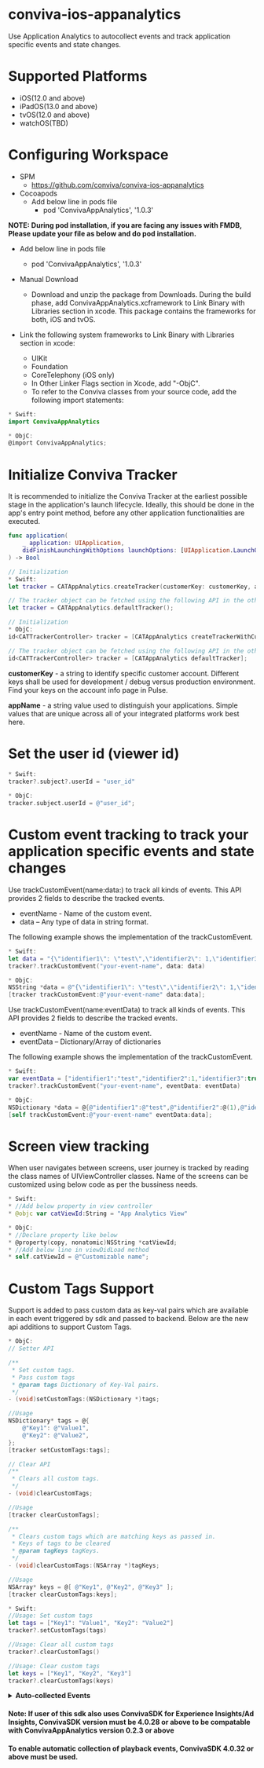 # conviva-ios-appanalytics
Use Application Analytics to autocollect events and track application specific events and state changes.

# Supported Platforms
* iOS(12.0 and above)
* iPadOS(13.0 and above)
* tvOS(12.0 and above)
* watchOS(TBD)

# Configuring Workspace
* SPM
   * https://github.com/conviva/conviva-ios-appanalytics
* Cocoapods
   * Add below line in pods file
     * pod 'ConvivaAppAnalytics', '1.0.3'

 **NOTE: During pod installation, if you are facing any issues with FMDB, Please update your file as below and do pod installation.**
   * Add below line in pods file
     * pod 'ConvivaAppAnalytics', '1.0.3'

* Manual Download
  * Download and unzip the package from Downloads. During the build phase, add ConvivaAppAnalytics.xcframework to Link Binary with Libraries section 
  in  xcode. This package contains the frameworks for both, iOS and tvOS.

* Link the following system frameworks to Link Binary with Libraries section in xcode:

  * UIKit
  * Foundation
  * CoreTelephony (iOS only)
  * In Other Linker Flags section in Xcode, add "-ObjC".
  * To refer to the Conviva classes from your source code, add the following import statements:

```swift
* Swift:
import ConvivaAppAnalytics
```

```objective-c
* ObjC:
@import ConvivaAppAnalytics;

```

# Initialize Conviva Tracker

It is recommended to initialize the Conviva Tracker at the earliest possible stage in the application's launch lifecycle. Ideally, this should be done in the app's entry point method, before any other application functionalities are executed.

```swift
func application(
    _ application: UIApplication,
    didFinishLaunchingWithOptions launchOptions: [UIApplication.LaunchOptionsKey : Any]? = nil
) -> Bool
```

```swift
// Initialization
* Swift:
let tracker = CATAppAnalytics.createTracker(customerKey: customerKey, appName: appName)

// The tracker object can be fetched using the following API in the other classes than the place where createTracker is invoked using following API:
let tracker = CATAppAnalytics.defaultTracker();
```

```objective-c
// Initialization
* ObjC:
id<CATTrackerController> tracker = [CATAppAnalytics createTrackerWithCustomerKey:customerKey appName:appName];

// The tracker object can be fetched using the following API in the other classes than the place where createTracker is invoked using following API:
id<CATTrackerController> tracker = [CATAppAnalytics defaultTracker];
```

<strong>customerKey</strong> - a string to identify specific customer account. Different keys shall be used for development / debug versus production environment. Find your keys on the account info page in Pulse.

<strong>appName</strong> - a string value used to distinguish your applications. Simple values that are unique across all of your integrated platforms work best here.

# Set the user id (viewer id)
```swift
* Swift:
tracker?.subject?.userId = "user_id"
```

```objective-c
* ObjC:
tracker.subject.userId = @"user_id";
```
# Custom event tracking to track your application specific events and state changes
Use trackCustomEvent(name:data:) to track all kinds of events. This API provides 2 fields to describe the tracked events. 
  * eventName  - Name of the custom event.
  * data  – Any type of data in string format.

The following example shows the implementation of the trackCustomEvent.

```swift
* Swift:
let data = "{\"identifier1\": \"test\",\"identifier2\": 1,\"identifier3\":true}"
tracker?.trackCustomEvent("your-event-name", data: data)
```

```objective-c
* ObjC:
NSString *data = @"{\"identifier1\": \"test\",\"identifier2\": 1,\"identifier3\":true}";
[tracker trackCustomEvent:@"your-event-name" data:data];
```

Use trackCustomEvent(name:eventData) to track all kinds of events. This API provides 2 fields to describe the tracked events. 
  * eventName  - Name of the custom event.
  * eventData  – Dictionary/Array of dictionaries

The following example shows the implementation of the trackCustomEvent.

```swift
* Swift:
var eventData = ["identifier1":"test","identifier2":1,"identifier3":true] as [String : Any]
tracker?.trackCustomEvent("your-event-name", eventData: eventData)
```

```objective-c
* ObjC:
NSDictionary *data = @{@"identifier1":@"test",@"identifier2":@(1),@"identifier3":@(true)};
[self trackCustomEvent:@"your-event-name" eventData:data];
```

# Screen view tracking
When user navigates between screens, user journey is tracked by reading the class names of UIViewController classes. Name of the screens can be customized using below code as per the bussiness needs.

```swift
* Swift:
* //Add below property in view controller
* @objc var catViewId:String = "App Analytics View"
```
```objective-c
* ObjC:
* //Declare property like below
* @property(copy, nonatomic)NSString *catViewId;
* //Add below line in viewDidLoad method
* self.catViewId = @"Customizable name";
```
# Custom Tags Support
Support is added to pass custom data as key-val pairs which are available in each event triggered by sdk and passed to backend. Below are the new api additions to support Custom Tags.

```objective-c
* ObjC:
// Setter API

/**
 * Set custom tags.
 * Pass custom tags
 * @param tags Dictionary of Key-Val pairs.
 */
- (void)setCustomTags:(NSDictionary *)tags;

//Usage
NSDictionary* tags = @{
    @"Key1": @"Value1",
    @"Key2": @"Value2",
};
[tracker setCustomTags:tags];

// Clear API
/**
 * Clears all custom tags.
 */
- (void)clearCustomTags;

//Usage
[tracker clearCustomTags];

/**
 * Clears custom tags which are matching keys as passed in.
 * Keys of tags to be cleared
 * @param tagKeys tagKeys.
 */
- (void)clearCustomTags:(NSArray *)tagKeys;

//Usage
NSArray* keys = @[ @"Key1", @"Key2", @"Key3" ];
[tracker clearCustomTags:keys];

```
```swift
* Swift:
//Usage: Set custom tags
let tags = ["Key1": "Value1", "Key2": "Value2"]
tracker?.setCustomTags(tags)

//Usage: Clear all custom tags
tracker?.clearCustomTags()

//Usage: Clear custom tags
let keys = ["Key1", "Key2", "Key3"]
tracker?.clearCustomTags(keys)
```

<details>
  <summary><b>Auto-collected Events</b></summary>

##### Conviva provides a rich set of application performance metrics with the help of autocollected app events, such as _screen_view_ , _button_click_, and _network_request_.

Event | Occurrence |
------|-------------|
network_request | after receiving the network request response|
screen_view | when the screen is interacted on either first launch or relaunch|
application_error | when an error occurrs in the application|
button_click | on the button click callback|
application_background | when the application is taken to the background|
application_foreground | when the application is taken to the foreground|
application_install |when the application is launched for the first time after it's installed. (It's not the exact installed time.)|

To learn about the default metrics for analyzing the native and web applications performance, such as App Crashes, Avg Screen Load Time, and Page Loads, refer to the [App Experience Metrics](https://pulse.conviva.com/learning-center/content/app_experience/app_experience_metrics.html?tocpath=App%20Experience%7C_____8) page in the Learning Center.
</details>

#### Note: If user of this sdk also uses ConvivaSDK for Experience Insights/Ad Insights, ConvivaSDK version must be 4.0.28 or above to be compatable with ConvivaAppAnalytics version 0.2.3 or above
#### To enable automatic collection of playback events, ConvivaSDK 4.0.32 or above must be used.
 
